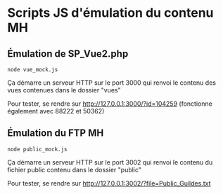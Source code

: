 # Scripts JS d'émulation du contenu MH

## Émulation de SP_Vue2.php

    node vue_mock.js

Ça démarre un serveur HTTP sur le port 3000 qui renvoi le contenu des vues contenues dans le dossier "vues"

Pour tester, se rendre sur http://127.0.0.1:3000/?id=104259
(fonctionne également avec 88222 et 50362)

## Émulation du FTP MH

    node public_mock.js

Ça démarre un serveur HTTP sur le port 3002 qui renvoi le contenu du fichier public contenu dans le dossier "public"

Pour tester, se rendre sur http://127.0.0.1:3002/?file=Public_Guildes.txt

